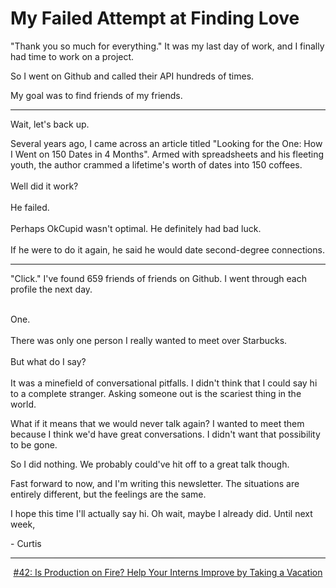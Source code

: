 # My Failed Attempt at Finding Love

"Thank you so much for everything." It was my last day of work, and I finally had time to work on a project.

So I went on Github and called their API hundreds of times.

My goal was to find friends of my friends.

<hr>

Wait, let's back up.

Several years ago, I came across an article titled "Looking for the One: How I Went on 150 Dates in 4 Months". Armed with spreadsheets and his fleeting youth, the author crammed a lifetime's worth of dates into 150 coffees.
<br>
<br>
Well did it work?
<br>
<br>
He failed.
<br>
<br>
Perhaps OkCupid wasn't optimal. He definitely had bad luck.
<br>
<br>
If he were to do it again, he said he would date second-degree connections.
<br>

<hr>

"Click." I've found 659 friends of friends on Github. I went through each profile the next day.

<br>
One.

<br>
<br>
There was only one person I really wanted to meet over Starbucks.
<br>
<br>
But what do I say?
<br>
<br>
It was a minefield of conversational pitfalls. I didn't think that I could say hi to a complete stranger. Asking someone out is the scariest thing in the world.

What if it means that we would never talk again? I wanted to meet them because I think we'd have great conversations. I didn't want that possibility to be gone.

So I did nothing. We probably could've hit off to a great talk though.

Fast forward to now, and I'm writing this newsletter. The situations are entirely different, but the feelings are the same.

I hope this time I'll actually say hi. Oh wait, maybe I already did. Until next week,

\- Curtis

<!--START OF FOOTER-->
<hr style="margin-top:9px;height:1px;border: 0;background-image: linear-gradient(to right, rgba(0, 0, 0, 0.0), rgba(0, 0, 0, 0.5),rgba(0, 0, 0, 0.0));">
<!--START OF ISSUE NAVIGATION LINKS-->
<p align="center"><a href='042_is_production_on_fire_help_your_interns_improve_by_taking_a_vacation.md'>#42: Is Production on Fire? Help Your Interns Improve by Taking a Vacation</a></p>
<!--START OF ISSUE NAVIGATION LINKS-->
<!--END OF FOOTER-->
